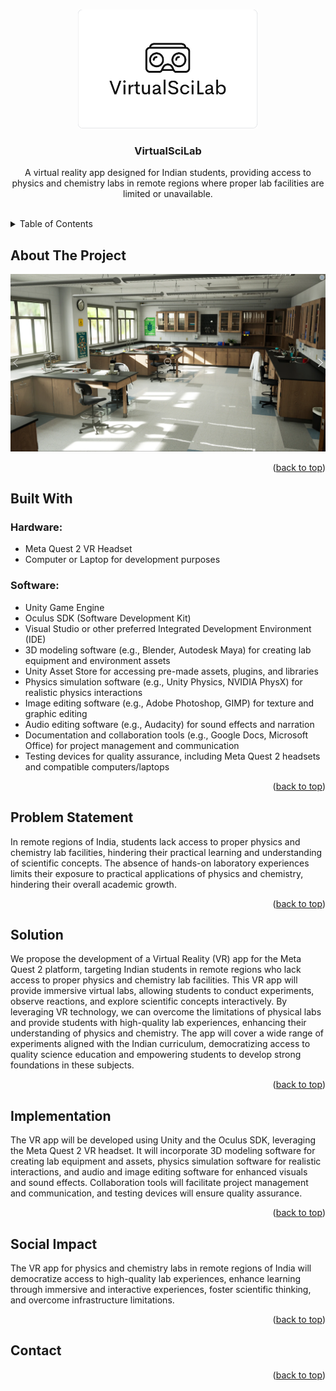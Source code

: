 <a name="readme-top"></a>

<!-- PROJECT LOGO -->
<br />
<div align="center">
  <a href="">
    <img src="https://github.com/kunalraj0/VirtualSciLab/blob/21342fbb5169e28a78dbeb0ac96856769c6a2335/IMG_20230525_115755.jpg" alt="Logo" width="288">
  </a>  
<h3 align="center">VirtualSciLab</h3>

  <p align="center">
   A virtual reality app designed for Indian students, providing access to physics and chemistry labs in remote regions where proper lab facilities are limited or unavailable.
    <br />
    <br />
  </p>
</div>
<!-- TABLE OF CONTENTS -->
<details>
  <summary>Table of Contents</summary>
  <ol>
    <li><a href="#about-the-project">About the project</a></li>
    <li><a href="#built-with">Built With</a></li>
    <li><a href="#problem-statement">Problem Statement</a></li>
    <li><a href="#solution">Solution</a></li>
    <li><a href="#implementation">Implementation</a></li>
    <li><a href="#social-impact">Social Impact</a></li>
    <li><a href="#contributing">Contributing</a></li>
    <li><a href="#contact">Contact</a></li>
  </ol>
</details>
<!-- ABOUT THE PROJECT -->

## About The Project
[![Graphical Representation][product-screenshot]](https://github.com/kunalraj0/VirtualSciLab/blob/07081947f8c0619d0222636ad9e0ddf1b54d998c/Screenshot%20(129).png)

<p align="right">(<a href="#readme-top">back to top</a>)</p>

## Built With

<h3>Hardware:</h3>
<ul>
  <li>Meta Quest 2 VR Headset</li>
  <li>Computer or Laptop for development purposes</li>
</ul>

<h3>Software:</h3>
<ul>
  <li>Unity Game Engine</li>
  <li>Oculus SDK (Software Development Kit)</li>
  <li>Visual Studio or other preferred Integrated Development Environment (IDE)</li>
  <li>3D modeling software (e.g., Blender, Autodesk Maya) for creating lab equipment and environment assets</li>
  <li>Unity Asset Store for accessing pre-made assets, plugins, and libraries</li>
  <li>Physics simulation software (e.g., Unity Physics, NVIDIA PhysX) for realistic physics interactions</li>
  <li>Image editing software (e.g., Adobe Photoshop, GIMP) for texture and graphic editing</li>
  <li>Audio editing software (e.g., Audacity) for sound effects and narration</li>
  <li>Documentation and collaboration tools (e.g., Google Docs, Microsoft Office) for project management and communication</li>
  <li>Testing devices for quality assurance, including Meta Quest 2 headsets and compatible computers/laptops</li>
</ul>

<p align="right">(<a href="#readme-top">back to top</a>)</p>

## Problem Statement

In remote regions of India, students lack access to proper physics and chemistry lab facilities, hindering their practical learning and understanding of scientific concepts. The absence of hands-on laboratory experiences limits their exposure to practical applications of physics and chemistry, hindering their overall academic growth.

<p align="right">(<a href="#readme-top">back to top</a>)</p>

## Solution

We propose the development of a Virtual Reality (VR) app for the Meta Quest 2 platform, targeting Indian students in remote regions who lack access to proper physics and chemistry lab facilities. This VR app will provide immersive virtual labs, allowing students to conduct experiments, observe reactions, and explore scientific concepts interactively. By leveraging VR technology, we can overcome the limitations of physical labs and provide students with high-quality lab experiences, enhancing their understanding of physics and chemistry. The app will cover a wide range of experiments aligned with the Indian curriculum, democratizing access to quality science education and empowering students to develop strong foundations in these subjects.

<p align="right">(<a href="#readme-top">back to top</a>)</p>

## Implementation


The VR app will be developed using Unity and the Oculus SDK, leveraging the Meta Quest 2 VR headset. It will incorporate 3D modeling software for creating lab equipment and assets, physics simulation software for realistic interactions, and audio and image editing software for enhanced visuals and sound effects. Collaboration tools will facilitate project management and communication, and testing devices will ensure quality assurance.
<p align="right">(<a href="#readme-top">back to top</a>)</p>

## Social Impact


The VR app for physics and chemistry labs in remote regions of India will democratize access to high-quality lab experiences, enhance learning through immersive and interactive experiences, foster scientific thinking, and overcome infrastructure limitations.
<p align="right">(<a href="#readme-top">back to top</a>)</p>


## Contact


<p align="right">(<a href="#readme-top">back to top</a>)</p>
<!-- MARKDOWN LINKS & IMAGES -->
<!-- https://www.markdownguide.org/basic-syntax/#reference-style-links -->


[product-screenshot]: https://github.com/kunalraj0/VirtualSciLab/blob/07081947f8c0619d0222636ad9e0ddf1b54d998c/Screenshot%20(129).png
